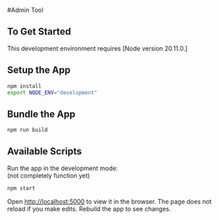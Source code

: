 #Admin Tool

## To Get Started

This development environment requires [Node version 20.11.0.]

## Setup the App
```bash
npm install
export NODE_ENV="development"
```

## Bundle the App
```bash
npm run build
```

## Available Scripts

Run the app in the development mode:<br> (not completely function yet)

```bash
npm start
```

Open [http://localhost:5000](http://localhost:5000) to view it in the browser.
The page does not reload if you make edits. Rebuild the app to see changes.<br>

<br/>